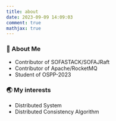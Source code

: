 ```yaml
---
title: about
date: 2023-09-09 14:09:03
comment: true
mathjax: true
---
```


###  🔭 About Me
- Contributor of SOFASTACK/SOFAJRaft
- Contributor of Apache/RocketMQ
- Student of OSPP-2023

###  🌏 My interests
- Distributed System
- Distributed Consistency Algorithm
